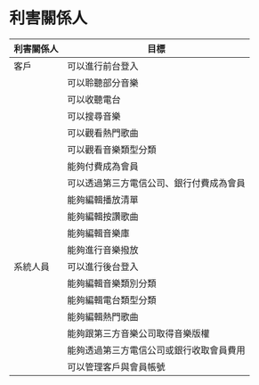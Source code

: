 # 利害關係人
|利害關係人|目標
|-----|----
|客戶|可以進行前台登入
||可以聆聽部分音樂
||可以收聽電台
||可以搜尋音樂
||可以觀看熱門歌曲
||可以觀看音樂類型分類
||能夠付費成為會員
||可以透過第三方電信公司、銀行付費成為會員
||能夠編輯播放清單
||能夠編輯按讚歌曲
||能夠編輯音樂庫
||能夠進行音樂撥放
|系統人員|可以進行後台登入
||能夠編輯音樂類別分類
||能夠編輯電台類型分類
||能夠編輯熱門歌曲
||能夠跟第三方音樂公司取得音樂版權
||能夠透過第三方電信公司或銀行收取會員費用
||可以管理客戶與會員帳號